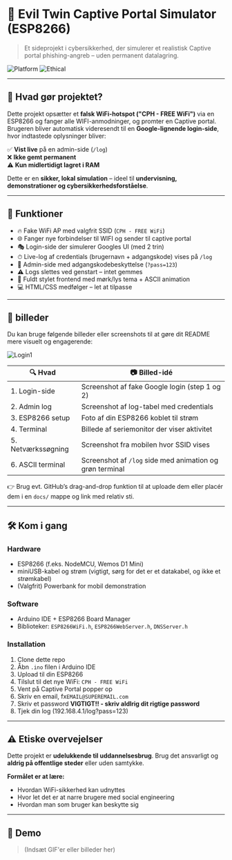 # 🎯 Evil Twin Captive Portal Simulator (ESP8266)

> Et sideprojekt i cybersikkerhed, der simulerer et realistisk Captive portal phishing-angreb – uden permanent datalagring.

![Platform](https://img.shields.io/badge/platform-ESP8266-blue)
![Ethical](https://img.shields.io/badge/purpose-education-yellow)

---

## 📡 Hvad gør projektet?

Dette projekt opsætter et **falsk WiFi-hotspot ("CPH - FREE WiFi")** via en ESP8266 og fanger alle WIFI-anmodninger, og promter en Captive portal. Brugeren bliver automatisk videresendt til en **Google-lignende login-side**, hvor indtastede oplysninger bliver:

✅ **Vist live** på en admin-side (`/log`)  
❌ **Ikke gemt permanent**  
⚠️ **Kun midlertidigt lagret i RAM**

Dette er en **sikker, lokal simulation** – ideel til **undervisning, demonstrationer og cybersikkerhedsforståelse**.

---

## 🔐 Funktioner

- 🔥 Fake WiFi AP med valgfrit SSID (`CPH - FREE WiFi`)
- 🌐 Fanger nye forbindelser til WIFI og sender til captive portal
- 🎭 Login-side der simulerer Googles UI (med 2 trin)
- ⏱ Live-log af credentials (brugernavn + adgangskode) vises på `/log`
- 🧠 Admin-side med adgangskodebeskyttelse (`?pass=123`)
- ⚠️ Logs slettes ved genstart – intet gemmes
- 🎨 Fuldt stylet frontend med mørk/lys tema + ASCII animation
- 💻 HTML/CSS medfølger – let at tilpasse

---

## 📸 billeder

Du kan bruge følgende billeder eller screenshots til at gøre dit README mere visuelt og engagerende:


![Login1](IMG/CP1)

| 🔍 Hvad | 📷 Billed-idé |
|--------|----------------|
| 1. Login-side | Screenshot af fake Google login (step 1 og 2) |
| 2. Admin log | Screenshot af log-tabel med credentials |
| 3. ESP8266 setup | Foto af din ESP8266 koblet til strøm |
| 4. Terminal | Billede af seriemonitor der viser aktivitet |
| 5. Netværkssøgning | Screenshot fra mobilen hvor SSID vises |
| 6. ASCII terminal | Screenshot af `/log` side med animation og grøn terminal |

👉 Brug evt. GitHub’s drag-and-drop funktion til at uploade dem eller placér dem i en `docs/` mappe og link med relativ sti.

---

## 🛠️ Kom i gang

### Hardware
- ESP8266 (f.eks. NodeMCU, Wemos D1 Mini)
- miniUSB-kabel og strøm (vigtigt, sørg for det er et datakabel, og ikke et strømkabel)
- (Valgfrit) Powerbank for mobil demonstration

### Software
- Arduino IDE + ESP8266 Board Manager
- Biblioteker: `ESP8266WiFi.h`, `ESP8266WebServer.h`, `DNSServer.h`

### Installation
1. Clone dette repo
2. Åbn `.ino` filen i Arduino IDE
3. Upload til din ESP8266
4. Tilslut til det nye WiFi: `CPH - FREE WiFi`
5. Vent på Captive Portal popper op
6. Skriv en email, fx`EMAIL@SUPEREMAIL.com`
7. Skriv et password **VIGTIGT!! - skriv aldlrig dit rigtige password**
8. Tjek din log (192.168.4.1/log?pass=123)

---

## ⚠️ Etiske overvejelser

Dette projekt er **udelukkende til uddannelsesbrug**. Brug det ansvarligt og **aldrig på offentlige steder** eller uden samtykke.

**Formålet er at lære:**
- Hvordan WiFi-sikkerhed kan udnyttes
- Hvor let det er at narre brugere med social engineering
- Hvordan man som bruger kan beskytte sig

---

## 👀 Demo

> (Indsæt GIF'er eller billeder her)
